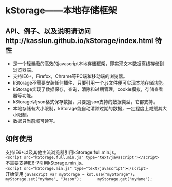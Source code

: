 kStorage——本地存储框架
========
API、例子、以及说明请访问http://kasslun.github.io/kStorage/index.html
特性
--------
*    是一个轻量级的高效的javascript本地存储框架，即实现文本数据离线存储到浏览器端。
*   支持IE6+，Firefox，Chrame等PC端和移动端的浏览器。
*   kStorage不需要安装任何插件，只要引用一个.js文件便可实现本地存储功能。
*   kStorage实现了数据保存，查询，清除和过期管理，cookie模拟，存储查看器等功能。
*   kStorage以json格式保存数据，只要是json支持的数据类型，它都支持。
*   本地存储有大小限制，kStorage能自动清除过期的数据，一定程度上减缓其大小限制。
*   数据只当前域可读写。

如何使用
--------
支持IE6+以及其他主流浏览器引用kStorage.full.min.js。   
`<script src="kStorage.full.min.js" type="text/javascript"></script>`   
不需要支持IE6-7引用kStorage.min.js。   
`<script src="kStorage.min.js" type="text/javascript"></script>`   
开始使用
``javascript
var myStorage = kst.use("myStorage");      
 myStorage.set("myName", "Jason");      
 myStorage.get("myName");
 ``

